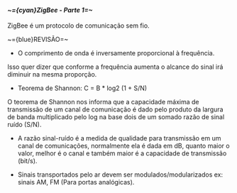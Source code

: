 
####                                                        *~={cyan}ZigBee - Parte 1=~*

ZigBee é um protocolo de comunicação sem fio.

~={blue}REVISÃO=~

-  O comprimento de onda é inversamente proporcional à frequência.

Isso quer dizer que conforme a frequência aumenta o alcance do sinal irá diminuir na mesma proporção.

-  Teorema de Shannon: C = B * log2 (1 + S/N)

O teorema de Shannon nos informa que a capacidade máxima de transmissão de um canal de comunicação é dado pelo produto da largura de banda multiplicado pelo log na base dois de um somado razão de sinal ruído (S/N).

-  A razão sinal-ruído é a medida de qualidade para transmissão em um canal de comunicações, normalmente ela é dada em dB, quanto maior o valor, melhor é o canal e também maior é a capacidade de transmissão (bit/s).

-  Sinais transportados pelo ar devem ser modulados/modularizados ex: sinais AM, FM (Para portas analógicas).
